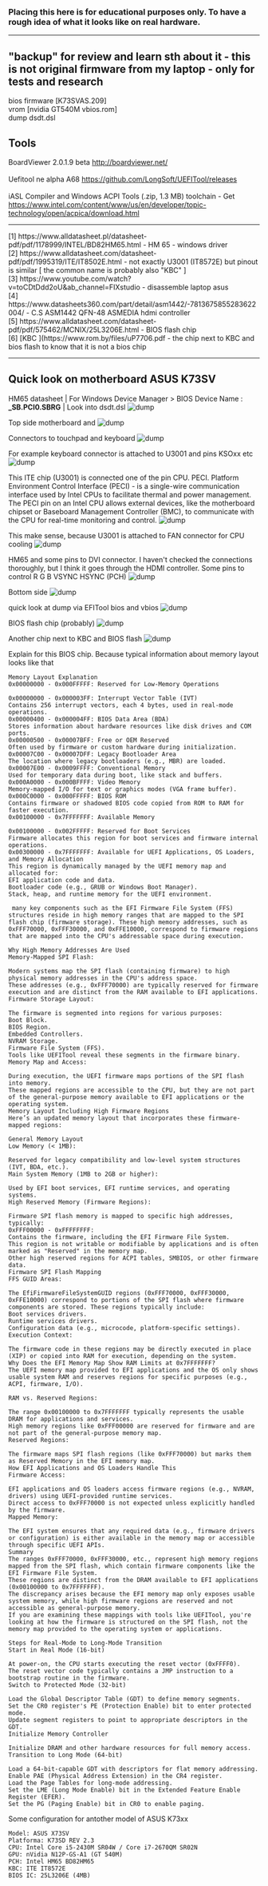 <h3>Placing this here is for educational purposes only. To have a rough idea of ​​what it looks like on real hardware.
</h3>
<hr>
<h2>"backup" for review and learn sth about it - this is not original firmware from my laptop - only for tests and research</h2>
bios firmware [K73SVAS.209]<br />
vrom [nvidia GT540M vbios.rom]<br />
dump dsdt.dsl <br />
<h2>Tools</h2>

BoardViewer 2.0.1.9 beta http://boardviewer.net/
<br /><br />
Uefitool ne alpha A68 https://github.com/LongSoft/UEFITool/releases
<br /><br />
iASL Compiler and Windows ACPI Tools (.zip, 1.3 MB) toolchain - Get https://www.intel.com/content/www/us/en/developer/topic-technology/open/acpica/download.html 
<hr >
[1] https://www.alldatasheet.pl/datasheet-pdf/pdf/1178999/INTEL/BD82HM65.html - HM 65 - windows driver <br />
[2] https://www.alldatasheet.com/datasheet-pdf/pdf/1995319/ITE/IT8502E.html - not exactly U3001 (IT8572E) but pinout is similar  [ the common name is probably also "KBC" ] <br />
[3] https://www.youtube.com/watch?v=toCDtDdd2oU&ab_channel=FIXstudio - disassemble laptop asus<br />
[4] https://www.datasheets360.com/part/detail/asm1442/-7813675855283622004/ -  C.S ASM1442 QFN-48 ASMEDIA hdmi controller<br />
[5] https://www.alldatasheet.com/datasheet-pdf/pdf/575462/MCNIX/25L3206E.html - BIOS flash chip<br />
[6] [KBC ](https://www.rom.by/files/uP7706.pdf - the chip next to KBC and bios flash to know that it is not a bios chip
<hr>
<h2>Quick look on motherboard ASUS K73SV</h2>

HM65 datasheet | For Windows Device Manager > BIOS Device Name : <b>\_SB.PCI0.SBRG</b> | Look into dsdt.dsl
![dump](https://github.com/KarolDuracz/scratchpad/blob/main/bootloader_x86/ASUS%20K73SV/board%20view%20pics/213%20-%2021-12-2024%20-%20no%20jest%20HM65.png?raw=true)

Top side motherboard and
![dump](https://github.com/KarolDuracz/scratchpad/blob/main/bootloader_x86/ASUS%20K73SV/board%20view%20pics/216%20-%2021-19-2024%20-%20no%20i%20jest.png?raw=true)

Connectors to touchpad and keyboard
![dump](https://github.com/KarolDuracz/scratchpad/blob/main/bootloader_x86/ASUS%20K73SV/board%20view%20pics/217%20-%2021-19-2024%20-%20cd.png?raw=true)

For example keyboard connector is attached to U3001 and pins KSOxx etc
![dump](https://github.com/KarolDuracz/scratchpad/blob/main/bootloader_x86/ASUS%20K73SV/board%20view%20pics/218%20-%2021-19-2024%20-%20podobny%20uklad.png?raw=true)

This ITE chip (U3001) is connected one of the pin CPU. PECI. Platform Environment Control Interface (PECI) - is a single-wire communication interface used by Intel CPUs to facilitate thermal and power management. The PECI pin on an Intel CPU allows external devices, like the motherboard chipset or Baseboard Management Controller (BMC), to communicate with the CPU for real-time monitoring and control.
![dump](https://github.com/KarolDuracz/scratchpad/blob/main/bootloader_x86/ASUS%20K73SV/board%20view%20pics/219%20-%2021-12-2024%20-%20cd.png?raw=true)

This make sense, because U3001 is attached to FAN connector for CPU cooling
![dump](https://github.com/KarolDuracz/scratchpad/blob/main/bootloader_x86/ASUS%20K73SV/board%20view%20pics/220%20-%2021-12-2024%20-%20cd.png?raw=true)

HM65 and some pins to DVI connector. I haven't checked the connections thoroughly, but I think it goes through the HDMI controller. Some pins to control R G B VSYNC HSYNC (PCH)
![dump](https://github.com/KarolDuracz/scratchpad/blob/main/bootloader_x86/ASUS%20K73SV/board%20view%20pics/215%20-%2021-12-2024%20-%20cd.png?raw=true)

Bottom side 
![dump](https://github.com/KarolDuracz/scratchpad/blob/main/bootloader_x86/ASUS%20K73SV/Plyta-glowna-Asus-X73S-K73SJ%20-%20Copy.jpg?raw=true)

quick look at dump via EFITool bios and vbios
![dump](https://github.com/KarolDuracz/scratchpad/blob/main/bootloader_x86/ASUS%20K73SV/board%20view%20pics/bios%20and%20vbios.png?raw=true)

BIOS flash chip (probably)
![dump](https://github.com/KarolDuracz/scratchpad/blob/main/bootloader_x86/ASUS%20K73SV/board%20view%20pics/223%20-%2022-12-2024%20-%20bios%20chip.png?raw=true)

Another chip next to KBC and BIOS flash
![dump](https://github.com/KarolDuracz/scratchpad/blob/main/bootloader_x86/ASUS%20K73SV/board%20view%20pics/224%20-%2022-12-2024%20-%20bios%20chip%20%232.png?raw=true)

Explain for this BIOS chip.  Because typical information about memory layout looks like that

```
Memory Layout Explanation
0x00000000 - 0x000FFFFF: Reserved for Low-Memory Operations

0x00000000 - 0x000003FF: Interrupt Vector Table (IVT)
Contains 256 interrupt vectors, each 4 bytes, used in real-mode operations.
0x00000400 - 0x000004FF: BIOS Data Area (BDA)
Stores information about hardware resources like disk drives and COM ports.
0x00000500 - 0x00007BFF: Free or OEM Reserved
Often used by firmware or custom hardware during initialization.
0x00007C00 - 0x00007DFF: Legacy Bootloader Area
The location where legacy bootloaders (e.g., MBR) are loaded.
0x00007E00 - 0x0009FFFF: Conventional Memory
Used for temporary data during boot, like stack and buffers.
0x000A0000 - 0x000BFFFF: Video Memory
Memory-mapped I/O for text or graphics modes (VGA frame buffer).
0x000C0000 - 0x000FFFFF: BIOS ROM
Contains firmware or shadowed BIOS code copied from ROM to RAM for faster execution.
0x00100000 - 0x7FFFFFFF: Available Memory

0x00100000 - 0x002FFFFF: Reserved for Boot Services
Firmware allocates this region for boot services and firmware internal operations.
0x00300000 - 0x7FFFFFFF: Available for UEFI Applications, OS Loaders, and Memory Allocation
This region is dynamically managed by the UEFI memory map and allocated for:
EFI application code and data.
Bootloader code (e.g., GRUB or Windows Boot Manager).
Stack, heap, and runtime memory for the UEFI environment.
```

```
 many key components such as the EFI Firmware File System (FFS) structures reside in high memory ranges that are mapped to the SPI flash chip (firmware storage). These high memory addresses, such as 0xFFF70000, 0xFFF30000, and 0xFFE10000, correspond to firmware regions that are mapped into the CPU's addressable space during execution.

Why High Memory Addresses Are Used
Memory-Mapped SPI Flash:

Modern systems map the SPI flash (containing firmware) to high physical memory addresses in the CPU's address space.
These addresses (e.g., 0xFFF70000) are typically reserved for firmware execution and are distinct from the RAM available to EFI applications.
Firmware Storage Layout:

The firmware is segmented into regions for various purposes:
Boot Block.
BIOS Region.
Embedded Controllers.
NVRAM Storage.
Firmware File System (FFS).
Tools like UEFITool reveal these segments in the firmware binary.
Memory Map and Access:

During execution, the UEFI firmware maps portions of the SPI flash into memory.
These mapped regions are accessible to the CPU, but they are not part of the general-purpose memory available to EFI applications or the operating system.
Memory Layout Including High Firmware Regions
Here’s an updated memory layout that incorporates these firmware-mapped regions:

General Memory Layout
Low Memory (< 1MB):

Reserved for legacy compatibility and low-level system structures (IVT, BDA, etc.).
Main System Memory (1MB to 2GB or higher):

Used by EFI boot services, EFI runtime services, and operating systems.
High Reserved Memory (Firmware Regions):

Firmware SPI flash memory is mapped to specific high addresses, typically:
0xFFF00000 - 0xFFFFFFFF:
Contains the firmware, including the EFI Firmware File System.
This region is not writable or modifiable by applications and is often marked as "Reserved" in the memory map.
Other high reserved regions for ACPI tables, SMBIOS, or other firmware data.
Firmware SPI Flash Mapping
FFS GUID Areas:

The EfiFirmwareFileSystemGUID regions (0xFFF70000, 0xFFF30000, 0xFFE10000) correspond to portions of the SPI flash where firmware components are stored. These regions typically include:
Boot services drivers.
Runtime services drivers.
Configuration data (e.g., microcode, platform-specific settings).
Execution Context:

The firmware code in these regions may be directly executed in place (XIP) or copied into RAM for execution, depending on the system.
Why Does the EFI Memory Map Show RAM Limits at 0x7FFFFFFF?
The UEFI memory map provided to EFI applications and the OS only shows usable system RAM and reserves regions for specific purposes (e.g., ACPI, firmware, I/O).

RAM vs. Reserved Regions:

The range 0x00100000 to 0x7FFFFFFF typically represents the usable DRAM for applications and services.
High memory regions like 0xFFF00000 are reserved for firmware and are not part of the general-purpose memory map.
Reserved Regions:

The firmware maps SPI flash regions (like 0xFFF70000) but marks them as Reserved Memory in the EFI memory map.
How EFI Applications and OS Loaders Handle This
Firmware Access:

EFI applications and OS loaders access firmware regions (e.g., NVRAM, drivers) using UEFI-provided runtime services.
Direct access to 0xFFF70000 is not expected unless explicitly handled by the firmware.
Mapped Memory:

The EFI system ensures that any required data (e.g., firmware drivers or configuration) is either available in the memory map or accessible through specific UEFI APIs.
Summary
The ranges 0xFFF70000, 0xFFF30000, etc., represent high memory regions mapped from the SPI flash, which contain firmware components like the EFI Firmware File System.
These regions are distinct from the DRAM available to EFI applications (0x00100000 to 0x7FFFFFFF).
The discrepancy arises because the EFI memory map only exposes usable system memory, while high firmware regions are reserved and not accessible as general-purpose memory.
If you are examining these mappings with tools like UEFITool, you're looking at how the firmware is structured on the SPI flash, not the memory map provided to the operating system or applications.
```

```
Steps for Real-Mode to Long-Mode Transition
Start in Real Mode (16-bit)

At power-on, the CPU starts executing the reset vector (0xFFFF0).
The reset vector code typically contains a JMP instruction to a bootstrap routine in the firmware.
Switch to Protected Mode (32-bit)

Load the Global Descriptor Table (GDT) to define memory segments.
Set the CR0 register's PE (Protection Enable) bit to enter protected mode.
Update segment registers to point to appropriate descriptors in the GDT.
Initialize Memory Controller

Initialize DRAM and other hardware resources for full memory access.
Transition to Long Mode (64-bit)

Load a 64-bit-capable GDT with descriptors for flat memory addressing.
Enable PAE (Physical Address Extension) in the CR4 register.
Load the Page Tables for long-mode addressing.
Set the LME (Long Mode Enable) bit in the Extended Feature Enable Register (EFER).
Set the PG (Paging Enable) bit in CR0 to enable paging.
```

Some configuration for antother model of ASUS K73xx

```
Model: ASUS X73SV
Platforma: K73SD REV 2.3
CPU: Intel Core i5-2430M SR04W / Core i7-2670QM SR02N
GPU: nVidia N12P-GS-A1 (GT 540M)
PCH: Intel HM65 BD82HM65
KBC: ITE IT8572E
BIOS IC: 25L3206E (4MB)
```


